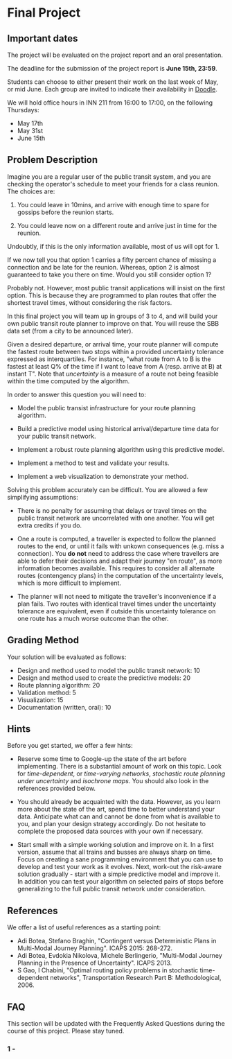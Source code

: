 # Final Project

## Important dates

The project will be evaluated on the project report and an oral presentation.

The deadline for the submission of the project report is __June 15th, 23:59__.

Students can choose to either present their work on the last week of May, or mid June. Each group are invited to indicate their availability in [Doodle](doodle.com).

We will hold office hours in INN 211 from 16:00 to 17:00, on the following Thursdays:
- May 17th
- May 31st
- June 15th


## Problem Description

Imagine you are a regular user of the public transit system, and you are checking the operator's schedule to meet your friends for a class reunion. The choices are:

1. You could leave in 10mins, and arrive with enough time to spare for gossips before the reunion starts.

2. You could leave now on a different route and arrive just in time for the reunion.

Undoubtly, if this is the only information available, most of us will opt for 1.

If we now tell you that option 1 carries a fifty percent chance of missing a connection and be late for the reunion. Whereas, option 2 is almost guaranteed to take you there on time. Would you still consider option 1?

Probably not. However, most public transit applications will insist on the first option. This is because they are programmed to plan routes that offer the shortest travel times, without considering the risk factors.

In this final project you will team up in groups of 3 to 4, and will build your own public transit route planner to improve on that. You will reuse the SBB data set (from a city to be announced later).

Given a desired departure, or arrival time, your route planner will compute the fastest route between two stops within a provided uncertainty tolerance expressed as interquartiles. For instance, "what route from A to B is the fastest at least Q% of the time if I want to leave from A (resp. arrive at B) at instant T". Note that _uncertainty_ is a measure of a route not being feasible within the time computed by the algorithm.

In order to answer this question you will need to:

- Model the public transist infrastructure for your route planning algorithm.

- Build a predictive model using historical arrival/departure time data for your public transit network.

- Implement a robust route planning algorithm using this predictive model.

- Implement a method to test and validate your results.

- Implement a web visualization to demonstrate your method.

Solving this problem accurately can be difficult. You are allowed a few simplifying assumptions:

- There is no penalty for assuming that delays or travel times on the public transit network are uncorrelated with one another. You will get extra credits if you do. 

- One a route is computed, a traveller is expected to follow the planned routes to the end, or until it fails with unkown consequences (e.g. miss a connection). You __do not__ need to address the case where travellers are able to defer their decisions and adapt their journey "en route", as more information becomes available. This requires to consider all alternate routes (contengency plans) in the computation of the uncertainty levels, which is more difficult to implement.

- The planner will not need to mitigate the traveller's inconvenience if a plan fails. Two routes with identical travel times under the uncertainty tolerance are equivalent, even if outside this uncertainty tolerance on one route has a much worse outcome than the other.

## Grading Method

Your solution will be evaluated as follows:

- Design and method used to model the public transit network: 10
- Design and method used to create the predictive models: 20
- Route planning algorithm: 20
- Validation method: 5
- Visualization: 15
- Documentation (written, oral): 10

## Hints

Before you get started, we offer a few hints:

* Reserve some time to Google-up the state of the art before implementing. There is a substantial amount of work on this topic. Look for _time-dependent_, or _time-varying networks_, _stochastic route planning under uncertainty_ and _isochrone maps_. You should also look in the references provided below.

* You should already be acquainted with the data.
However, as you learn more about the state of the art, spend time to better understand your data.
Anticipate what can and cannot be done from what is available to you, and plan your design strategy accordingly. Do not hesitate to complete the proposed data sources with your own if necessary.

* Start small with a simple working solution and improve on it.
In a first version, assume that all trains and busses are always sharp on time.
Focus on creating a sane programming environment that you can use to develop and test your work as it evolves.
Next, work-out the risk-aware solution gradually - start with a simple predictive model and improve it. In addition you can test your algorithm on selected pairs of stops before generalizing to the full public transit network under consideration.

## References

We offer a list of useful references as a starting point:

* Adi Botea, Stefano Braghin, "Contingent versus Deterministic Plans in Multi-Modal Journey Planning". ICAPS 2015: 268-272.
* Adi Botea, Evdokia Nikolova, Michele Berlingerio, "Multi-Modal Journey Planning in the Presence of Uncertainty". ICAPS 2013.
* S Gao, I Chabini, "Optimal routing policy problems in stochastic time-dependent networks", Transportation Research Part B: Methodological, 2006.

## FAQ

This section will be updated with the Frequently Asked Questions during the course of this project. Please stay tuned.

### 1 - 
